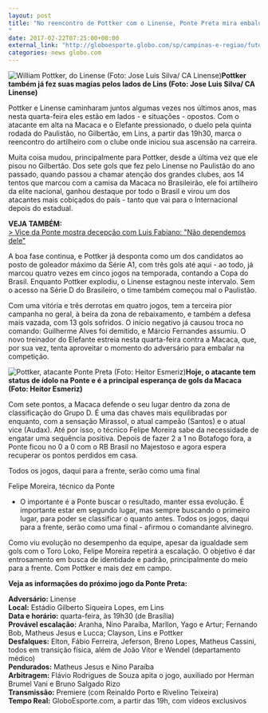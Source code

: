 ```yaml
---
layout: post
title: "No reencontro de Pottker com o Linense, Ponte Preta mira embalo
"
date: 2017-02-22T07:25:00+00:00
external_link: "http://globoesporte.globo.com/sp/campinas-e-regiao/futebol/times/ponte-preta/noticia/2017/02/no-reencontro-de-pottker-com-o-linense-ponte-preta-mira-embalo.html"
categories: news globo.com
---
```

 ![William Pottker, do Linense (Foto: Jose Luis Silva/ CA Linense)](http://s2.glbimg.com/dufzwnBXecNVc7jfnhomZ5-VoD8=/435x0:1581x1515/300x397/s.glbimg.com/es/ge/f/original/2015/02/19/linensexpontepreta20152394_1.jpg "William Pottker, do Linense (Foto: Jose Luis Silva/ CA Linense)")**Pottker também já fez suas magias pelos lados de Lins (Foto: Jose Luis Silva/ CA Linense)**

Pottker e Linense caminharam juntos algumas vezes nos últimos anos, mas nesta quarta-feira eles estão em lados - e situações - opostos. Com o atacante em alta na Macaca e o Elefante pressionado, o duelo pela quinta rodada do Paulistão, no Gilbertão, em Lins, a partir das 19h30, marca o reencontro do artilheiro com o clube onde iniciou sua ascensão na carreira.&nbsp;

Muita coisa mudou, principalmente para Pottker, desde a última vez que ele pisou no Gilbertão. Dos sete gols que fez pelo Linense no Paulistão do ano passado, quando passou a chamar atenção dos grandes clubes, aos 14 tentos que marcou com a camisa da Macaca no Brasileirão, ele foi artilheiro da elite nacional, ganhou destaque por todo o Brasil e virou um dos atacantes mais cobiçados do país - tanto que vai para o Internacional depois do estadual.

**VEJA TAMBÉM:**  
[\>&nbsp;Vice da Ponte mostra decepção com Luis Fabiano: "Não dependemos dele"](http://globoesporte.globo.com/sp/campinas-e-regiao/futebol/times/ponte-preta/noticia/2017/02/vice-da-ponte-mostra-decepcao-com-luis-fabiano-nao-dependemos-dele.html)

A boa fase continua, e Pottker já desponta como um dos candidatos ao posto de goleador máximo da Série A1, com três gols até aqui - ao todo, já marcou quatro vezes em cinco jogos na temporada, contando a Copa do Brasil.&nbsp;Enquanto Pottker explodiu, o Linense estagnou neste intervalo. Sem o acesso na Série D do Brasileiro, o time também começou mal o Paulistão.

Com uma vitória e três derrotas em quatro jogos, tem a terceira pior campanha no geral, à beira da zona de rebaixamento, e também a defesa mais vazada, com 13 gols sofridos. O início negativo já causou troca no comando: Guilherme Alves foi demitido, e Márcio Fernandes assumiu. O novo treinador do Elefante estreia nesta quarta-feira contra a Macaca, que, por sua vez, tenta aproveitar o momento do adversário para embalar na competição.&nbsp;

 ![Pottker, atacante Ponte Preta (Foto: Heitor Esmeriz)](http://s2.glbimg.com/bQszIRDBQbmhOODEyjAeHr8hSm0=/0x217:956x717/690x360/s.glbimg.com/es/ge/f/original/2017/02/11/pottker.21.jpg "Pottker, atacante Ponte Preta (Foto: Heitor Esmeriz)")**Hoje, o atacante tem status de ídolo na Ponte e é a principal esperança de gols da Macaca (Foto: Heitor Esmeriz)**

Com sete pontos, a Macaca defende o seu lugar dentro da zona de classificação do Grupo D. É uma das chaves mais equilibradas por enquanto, com a sensação Mirassol, o atual campeão (Santos) e o atual vice (Audax). Até por isso, o técnico Felipe Moreira sabe da necessidade de engatar uma sequência positiva. Depois de fazer 2 a 1 no Botafogo fora, a Ponte ficou no 0 a 0 com o RB Brasil no Majestoso e agora espera recuperar os pontos perdidos em casa.&nbsp;

Todos os jogos, daqui para a frente, serão como uma final&nbsp;

Felipe Moreira, técnico da Ponte

- O importante é a Ponte buscar o resultado, manter essa evolução. É importante estar em segundo lugar, mas sempre buscando o primeiro lugar, para poder se classificar o quanto antes. Todos os jogos, daqui para a frente, serão como uma final - afirmou o comandante alvinegro.&nbsp;

Como viu evolução no desempenho da equipe, apesar da igualdade sem gols com o Toro Loko, Felipe Moreira repetirá a escalação. O objetivo é dar entrosamento em busca de identidade e padrão, principalmente do meio para a frente.&nbsp;Com Pottker e mais dez em campo.&nbsp;  
  
**Veja as informações do próximo jogo da Ponte Preta:**  
  
**Adversário:** Linense  
**Local:** Estádio Gilberto Siqueira Lopes, em Lins  
**Data e horário:** quarta-feira, às 19h30 (de Brasília)  
**Provável escalação:** Aranha, Nino Paraíba, Marllon, Yago e Artur; Fernando Bob, Matheus Jesus e Lucca; Clayson, Lins e Pottker  
**Desfalques:** Elton, Fábio Ferreira, Jeferson, Breno Lopes, Matheus Cassini, todos em transição física, além de João Vitor e Wendel (departamento médico)  
**Pendurados:** Matheus Jesus e Nino Paraíba  
**Arbitragem:** Flávio Rodrigues de Souza apita o jogo, auxiliado por Herman Brumel Vani e Bruno Salgado Rizo  
**Transmissão:** Premiere (com Reinaldo Porto e Rivelino Teixeira)  
**Tempo Real:** GloboEsporte.com, a partir das 19h, com vídeos exclusivos&nbsp;

